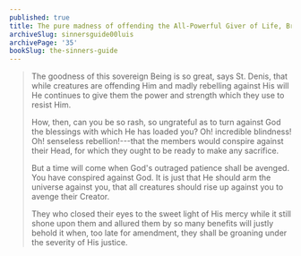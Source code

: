 ```yaml
---
published: true
title: The pure madness of offending the All-Powerful Giver of Life, Breath, and Everything
archiveSlug: sinnersguide00luis
archivePage: '35'
bookSlug: the-sinners-guide
---
```


> The goodness of this sovereign Being is so great, says St. Denis, that while creatures are offending Him and madly rebelling against His will He continues to give them the power and strength which they use to resist Him.
>
> How, then, can you be so rash, so ungrateful as to turn against God the blessings with which He has loaded you? Oh! incredible blindness! Oh! senseless rebellion!---that the members would conspire against their Head, for which they ought to be ready to make any sacrifice.
>
> But a time will come when God's outraged patience shall be avenged. You have conspired against God. It is just that He should arm the universe against you, that all creatures should rise up against you to avenge their Creator.
>
> They who closed their eyes to the sweet light of His mercy while it still shone upon them and allured them by so many benefits will justly behold it when, too late for amendment, they shall be groaning under the severity of His justice.
